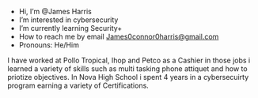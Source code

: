 -  Hi, I’m @James Harris
-  I’m interested in cybersecurity 
-  I’m currently learning Security+ 
-  How to reach me by email James0connor0harris@gmail.com
-  Pronouns: He/Him

I have worked at Pollo Tropical, Ihop and Petco as a Cashier in those jobs i learned a variety of skills such as multi tasking phone attiquet and how to priotize objectives.
In Nova High School i spent 4 years in a cybersecuirty program earning a variety of Certifications.
<!---
JamesHarris662/JamesHarris662 is a special repository because its `README.md` (this file) appears on your GitHub profile.
You can click the Preview link to take a look at your changes.
--->
